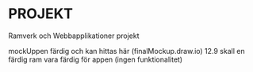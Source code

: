 # PROJEKT
Ramverk och Webbapplikationer projekt

mockUppen färdig och kan hittas här (finalMockup.draw.io)
12.9 skall en färdig ram vara färdig för appen (ingen funktionalitet)
